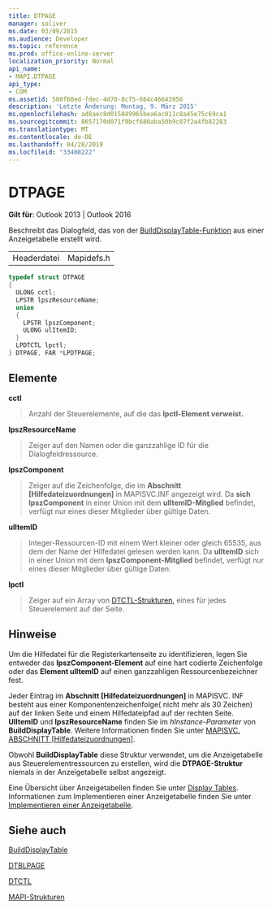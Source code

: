 ```yaml
---
title: DTPAGE
manager: soliver
ms.date: 03/09/2015
ms.audience: Developer
ms.topic: reference
ms.prod: office-online-server
localization_priority: Normal
api_name:
- MAPI.DTPAGE
api_type:
- COM
ms.assetid: 500f60ed-fdec-4d70-8cf5-664c46643956
description: 'Letzte Änderung: Montag, 9. März 2015'
ms.openlocfilehash: ad8aec8d015849965bea6ac011c8a45e75c69ca1
ms.sourcegitcommit: 8657170d071f9bcf680aba50b9c07f2a4fb82283
ms.translationtype: MT
ms.contentlocale: de-DE
ms.lasthandoff: 04/28/2019
ms.locfileid: "33408222"
---
```

# <a name="dtpage"></a>DTPAGE

  
  
**Gilt für**: Outlook 2013 | Outlook 2016 
  
Beschreibt das Dialogfeld, das von der [BuildDisplayTable-Funktion](builddisplaytable.md) aus einer Anzeigetabelle erstellt wird. 
  
|||
|:-----|:-----|
|Headerdatei  <br/> |Mapidefs.h  <br/> |
   
```cpp
typedef struct DTPAGE
{
  ULONG cctl;
  LPSTR lpszResourceName;
  union
  {
    LPSTR lpszComponent;
    ULONG ulItemID;
  }
  LPDTCTL lpctl;
} DTPAGE, FAR *LPDTPAGE;

```

## <a name="members"></a>Elemente

 **cctl**
  
> Anzahl der Steuerelemente, auf die das **lpctl-Element verweist.** 
    
 **lpszResourceName**
  
> Zeiger auf den Namen oder die ganzzahlige ID für die Dialogfeldressource. 
    
 **lpszComponent**
  
> Zeiger auf die Zeichenfolge, die im **Abschnitt [Hilfedateizuordnungen]** in MAPISVC.INF angezeigt wird. Da **sich lpszComponent** in einer Union mit dem **ulItemID-Mitglied** befindet, verfügt nur eines dieser Mitglieder über gültige Daten. 
    
 **ulItemID**
  
> Integer-Ressourcen-ID mit einem Wert kleiner oder gleich 65535, aus dem der Name der Hilfedatei gelesen werden kann. Da **ulItemID** sich in einer Union mit dem **lpszComponent-Mitglied** befindet, verfügt nur eines dieser Mitglieder über gültige Daten. 
    
 **lpctl**
  
> Zeiger auf ein Array von [DTCTL-Strukturen,](dtctl.md) eines für jedes Steuerelement auf der Seite. 
    
## <a name="remarks"></a>Hinweise

Um die Hilfedatei für die Registerkartenseite zu identifizieren, legen Sie entweder das **lpszComponent-Element** auf eine hart codierte Zeichenfolge oder das **Element ulItemID** auf einen ganzzahligen Ressourcenbezeichner fest. 
  
Jeder Eintrag im **Abschnitt [Hilfedateizuordnungen]** in MAPISVC. INF besteht aus einer Komponentenzeichenfolge( nicht mehr als 30 Zeichen) auf der linken Seite und einem Hilfedateipfad auf der rechten Seite. **UlItemID** und **lpszResourceName** finden Sie im _hInstance-Parameter_ von **BuildDisplayTable**. Weitere Informationen finden Sie unter [MAPISVC. ABSCHNITT [Hilfedateizuordnungen]](mapisvc-inf-help-file-mappings-section.md).
  
Obwohl **BuildDisplayTable** diese Struktur verwendet, um die Anzeigetabelle aus Steuerelementressourcen zu erstellen, wird die **DTPAGE-Struktur** niemals in der Anzeigetabelle selbst angezeigt. 
  
Eine Übersicht über Anzeigetabellen finden Sie unter [Display Tables](display-tables.md). Informationen zum Implementieren einer Anzeigetabelle finden Sie unter [Implementieren einer Anzeigetabelle](display-table-implementation.md).
  
## <a name="see-also"></a>Siehe auch



[BuildDisplayTable](builddisplaytable.md)
  
[DTBLPAGE](dtblpage.md)
  
[DTCTL](dtctl.md)


[MAPI-Strukturen](mapi-structures.md)

